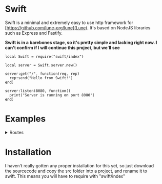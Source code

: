 # Swift

Swift is a minimal and extremely easy to use http framework for [https://github.com/lune-org/lune](Lune).
It's based on NodeJS libraries such as Express and Fastify.

**Swift is in a barebones stage, so it's pretty simple and lacking right now. I can't confirm if I will continue this project, but we'll see**

```luau
local Swift = require("swift/index")

local server = Swift.server.new()

server:get("/", function(req, rep)
  rep:send("Hello from Swift!")
end)

server:listen(8080, function()
  print("Server is running on port 8080")
end)
```

# Examples

<details>
  <summary>Routes</summary>

  Routes are a way of splitting different paths into a modular layout.
  
  ###### route.luau
  ```luau
  local Swift = require("swift/index")

  local route = Swift.route.new()

  route:get("/", function(req, rep)
    rep:send("This is my other route! You should totally check out /route/path")
  end)

  route:get("/path", function(req, rep)
    rep:send("This is my other path!")
  end)

  return route
  ```

  ###### index.luau
  ```luau
  local Swift = require("swift/index")
  local route = require("route")

  local server = Swift.server.new()

  server:register("/route", route)

  server:get("/", function(req, rep)
    rep:send("Hey, you shoud totally check out /route")
  end)

  server:listen(8080, function()
    print("Listening on port 8080")
  end)
  ```
</details>

# Installation

I haven't really gotten any proper installation for this yet, so just download the sourcecode and copy the src folder into a project, and rename it to swift.
This means you will have to require with "swift/index"
